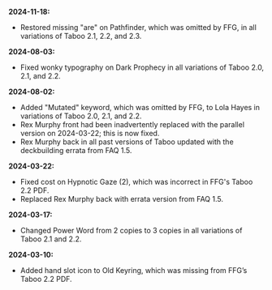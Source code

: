 **2024-11-18:**
- Restored missing "are" on Pathfinder, which was omitted by FFG, in all variations of Taboo 2.1, 2.2, and 2.3.

**2024-08-03:**
  - Fixed wonky typography on Dark Prophecy in all variations of Taboo 2.0, 2.1, and 2.2.

**2024-08-02:**
  - Added "Mutated" keyword, which was omitted by FFG, to Lola Hayes in variations of Taboo 2.0, 2.1, and 2.2. 
  - Rex Murphy front had been inadvertently replaced with the parallel version on 2024-03-22; this is now fixed.
  - Rex Murphy back in all past versions of Taboo updated with the deckbuilding errata from FAQ 1.5.

**2024-03-22:**
  - Fixed cost on Hypnotic Gaze (2), which was incorrect in FFG's Taboo 2.2 PDF.
  - Replaced Rex Murphy back with errata version from FAQ 1.5.

**2024-03-17:**
  - Changed Power Word from 2 copies to 3 copies in all variations of Taboo 2.1 and 2.2.

**2024-03-10:**
  - Added hand slot icon to Old Keyring, which was missing from FFG’s Taboo 2.2 PDF.
